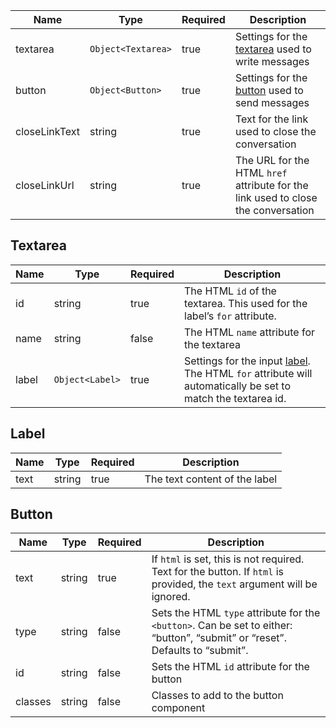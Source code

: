 | Name          | Type               | Required | Description                                                                       |
| ------------- | ------------------ | -------- | --------------------------------------------------------------------------------- |
| textarea      | `Object<Textarea>` | true     | Settings for the [textarea](#textarea) used to write messages                     |
| button        | `Object<Button>`   | true     | Settings for the [button](#button) used to send messages                          |
| closeLinkText | string             | true     | Text for the link used to close the conversation                                  |
| closeLinkUrl  | string             | true     | The URL for the HTML `href` attribute for the link used to close the conversation |

## Textarea

| Name  | Type            | Required | Description                                                                                                          |
| ----- | --------------- | -------- | -------------------------------------------------------------------------------------------------------------------- |
| id    | string          | true     | The HTML `id` of the textarea. This used for the label’s `for` attribute.                                            |
| name  | string          | false    | The HTML `name` attribute for the textarea                                                                           |
| label | `Object<Label>` | true     | Settings for the input [label](#label). The HTML `for` attribute will automatically be set to match the textarea id. |

## Label

| Name | Type   | Required | Description                   |
| ---- | ------ | -------- | ----------------------------- |
| text | string | true     | The text content of the label |

## Button

| Name    | Type   | Required | Description                                                                                                                   |
| ------- | ------ | -------- | ----------------------------------------------------------------------------------------------------------------------------- |
| text    | string | true     | If `html` is set, this is not required. Text for the button. If `html` is provided, the `text` argument will be ignored.      |
| type    | string | false    | Sets the HTML `type` attribute for the `<button>`. Can be set to either: “button”, “submit” or “reset”. Defaults to “submit”. |
| id      | string | false    | Sets the HTML `id` attribute for the button                                                                                   |
| classes | string | false    | Classes to add to the button component                                                                                        |
